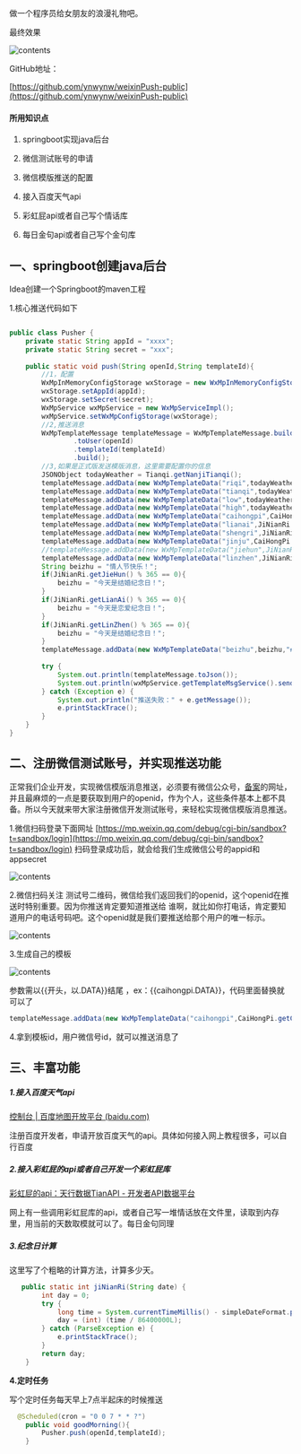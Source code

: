 做一个程序员给女朋友的浪漫礼物吧。

最终效果

![contents](./picture/picture1.png)

GitHub地址：

[https://github.com/ynwynw/weixinPush-public](https://github.com/ynwynw/weixinPush-public)

#### 所用知识点

1. springboot实现java后台

2. 微信测试账号的申请

3. 微信模版推送的配置

4. 接入百度天气api

5. 彩虹屁api或者自己写个情话库

6. 每日金句api或者自己写个金句库

## 一、springboot创建java后台

  Idea创建一个Springboot的maven工程



1.核心推送代码如下

```java

public class Pusher {
    private static String appId = "xxxx";
    private static String secret = "xxx";
 
    public static void push(String openId,String templateId){
        //1，配置
        WxMpInMemoryConfigStorage wxStorage = new WxMpInMemoryConfigStorage();
        wxStorage.setAppId(appId);
        wxStorage.setSecret(secret);
        WxMpService wxMpService = new WxMpServiceImpl();
        wxMpService.setWxMpConfigStorage(wxStorage);
        //2,推送消息
        WxMpTemplateMessage templateMessage = WxMpTemplateMessage.builder()
                .toUser(openId)
                .templateId(templateId)
                .build();
        //3,如果是正式版发送模版消息，这里需要配置你的信息
        JSONObject todayWeather = Tianqi.getNanjiTianqi();
        templateMessage.addData(new WxMpTemplateData("riqi",todayWeather.getString("date") + "  "+ todayWeather.getString("week"),"#00BFFF"));
        templateMessage.addData(new WxMpTemplateData("tianqi",todayWeather.getString("text_day"),"#00FFFF"));
        templateMessage.addData(new WxMpTemplateData("low",todayWeather.getString("low") + "","#173177"));
        templateMessage.addData(new WxMpTemplateData("high",todayWeather.getString("high")+ "","#FF6347" ));
        templateMessage.addData(new WxMpTemplateData("caihongpi",CaiHongPi.getCaiHongPi(),"#FF69B4"));
        templateMessage.addData(new WxMpTemplateData("lianai",JiNianRi.getLianAi()+"","#FF1493"));
        templateMessage.addData(new WxMpTemplateData("shengri",JiNianRi.getShengRi()+"","#FFA500"));
        templateMessage.addData(new WxMpTemplateData("jinju",CaiHongPi.getJinJu()+"","#C71585"));
        //templateMessage.addData(new WxMpTemplateData("jiehun",JiNianRi.getJieHun()+""));
        templateMessage.addData(new WxMpTemplateData("linzhen",JiNianRi.getLinZhen()+"","#FF6347"));
        String beizhu = "情人节快乐！";
        if(JiNianRi.getJieHun() % 365 == 0){
            beizhu = "今天是结婚纪念日！";
        }
        if(JiNianRi.getLianAi() % 365 == 0){
            beizhu = "今天是恋爱纪念日！";
        }
        if(JiNianRi.getLinZhen() % 365 == 0){
            beizhu = "今天是结婚纪念日！";
        }
        templateMessage.addData(new WxMpTemplateData("beizhu",beizhu,"#FF0000"));
 
        try {
            System.out.println(templateMessage.toJson());
            System.out.println(wxMpService.getTemplateMsgService().sendTemplateMsg(templateMessage));
        } catch (Exception e) {
            System.out.println("推送失败：" + e.getMessage());
            e.printStackTrace();
        }
    }
}
```



## 二、注册微信测试账号，并实现推送功能

正常我们企业开发，实现微信模版消息推送，必须要有微信公众号，[备案](https://cloud.tencent.com/product/ba?from=10680)的网址，并且最麻烦的一点是要获取到用户的openid，作为个人，这些条件基本上都不具备。所以今天就来带大家注册微信开发测试账号，来轻松实现微信模版消息推送。



1.微信扫码登录下面网址 [https://mp.weixin.qq.com/debug/cgi-bin/sandbox?t=sandbox/login](https://mp.weixin.qq.com/debug/cgi-bin/sandbox?t=sandbox/login) 扫码登录成功后，就会给我们生成微信公号的appid和appsecret

![contents](./picture/picture2.png)



 2.微信扫码关注 测试号二维码，微信给我们返回我们的openid，这个openid在推送时特别重要。因为你推送肯定要知道推送给 谁啊，就比如你打电话，肯定要知道用户的电话号码吧。这个openid就是我们要推送给那个用户的唯一标示。

![contents](./picture/picture3.png)



3.生成自己的模板

![contents](./picture/picture4.png)



参数需以{{开头，以.DATA}}结尾 ，ex：{{caihongpi.DATA}}，代码里面替换就可以了

```java
templateMessage.addData(new WxMpTemplateData("caihongpi",CaiHongPi.getCaiHongPi(),"#FF69B4"));
```



4.拿到模板id，用户微信号id，就可以推送消息了



## 三、丰富功能

##### 1.接入百度天气api

[控制台 | 百度地图开放平台 (baidu.com)](https://lbsyun.baidu.com/apiconsole/center#/home)

注册百度开发者，申请开放百度天气的api。具体如何接入网上教程很多，可以自行百度

##### 2.接入彩虹屁的api或者自己开发一个彩虹屁库
[彩虹屁的api：天行数据TianAPI - 开发者API数据平台](https://www.tianapi.com/)

网上有一些调用彩虹屁库的api，或者自己写一堆情话放在文件里，读取到内存里，用当前的天数取模就可以了。每日金句同理



##### 3.纪念日计算

这里写了个粗略的计算方法，计算多少天。

```java
   public static int jiNianRi(String date) {
        int day = 0;
        try {
            long time = System.currentTimeMillis() - simpleDateFormat.parse(date).getTime();
            day = (int) (time / 86400000L);
        } catch (ParseException e) {
            e.printStackTrace();
        }
        return day;
    }
```



**4.定时任务**

写个定时任务每天早上7点半起床的时候推送

```java
  @Scheduled(cron = "0 0 7 * * ?")
    public void goodMorning(){
        Pusher.push(openId,templateId);
    }
```

